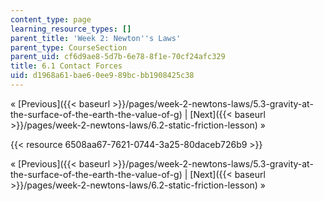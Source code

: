 ```yaml
---
content_type: page
learning_resource_types: []
parent_title: 'Week 2: Newton''s Laws'
parent_type: CourseSection
parent_uid: cf6d9ae8-5d7b-6e78-8f1e-70cf24afc329
title: 6.1 Contact Forces
uid: d1968a61-bae6-0ee9-89bc-bb1908425c38
---
```


« [Previous]({{< baseurl >}}/pages/week-2-newtons-laws/5.3-gravity-at-the-surface-of-the-earth-the-value-of-g) | [Next]({{< baseurl >}}/pages/week-2-newtons-laws/6.2-static-friction-lesson) »

{{< resource 6508aa67-7621-0744-3a25-80daceb726b9 >}}

« [Previous]({{< baseurl >}}/pages/week-2-newtons-laws/5.3-gravity-at-the-surface-of-the-earth-the-value-of-g) | [Next]({{< baseurl >}}/pages/week-2-newtons-laws/6.2-static-friction-lesson) »